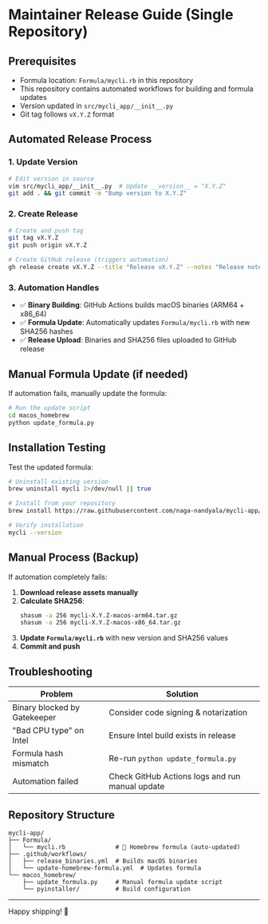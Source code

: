 # Maintainer Release Guide (Single Repository)

## Prerequisites

* Formula location: `Formula/mycli.rb` in this repository
* This repository contains automated workflows for building and formula updates
* Version updated in `src/mycli_app/__init__.py`
* Git tag follows `vX.Y.Z` format

## Automated Release Process

### 1. Update Version
```bash
# Edit version in source
vim src/mycli_app/__init__.py  # Update __version__ = "X.Y.Z"
git add . && git commit -m "Bump version to X.Y.Z"
```

### 2. Create Release
```bash
# Create and push tag
git tag vX.Y.Z
git push origin vX.Y.Z

# Create GitHub release (triggers automation)
gh release create vX.Y.Z --title "Release vX.Y.Z" --notes "Release notes here"
```

### 3. Automation Handles
- ✅ **Binary Building**: GitHub Actions builds macOS binaries (ARM64 + x86_64)
- ✅ **Formula Update**: Automatically updates `Formula/mycli.rb` with new SHA256 hashes
- ✅ **Release Upload**: Binaries and SHA256 files uploaded to GitHub release

## Manual Formula Update (if needed)

If automation fails, manually update the formula:

```bash
# Run the update script
cd macos_homebrew
python update_formula.py
```

## Installation Testing

Test the updated formula:

```bash
# Uninstall existing version
brew uninstall mycli 2>/dev/null || true

# Install from your repository
brew install https://raw.githubusercontent.com/naga-nandyala/mycli-app/main/Formula/mycli.rb

# Verify installation
mycli --version
```

## Manual Process (Backup)

If automation completely fails:

1. **Download release assets manually**
2. **Calculate SHA256**:
   ```bash
   shasum -a 256 mycli-X.Y.Z-macos-arm64.tar.gz
   shasum -a 256 mycli-X.Y.Z-macos-x86_64.tar.gz
   ```
3. **Update `Formula/mycli.rb`** with new version and SHA256 values
4. **Commit and push**

## Troubleshooting

| Problem | Solution |
|---------|----------|
| Binary blocked by Gatekeeper | Consider code signing & notarization |
| "Bad CPU type" on Intel | Ensure Intel build exists in release |
| Formula hash mismatch | Re-run `python update_formula.py` |
| Automation failed | Check GitHub Actions logs and run manual update |

## Repository Structure

```text
mycli-app/
├── Formula/
│   └── mycli.rb              # 🍺 Homebrew formula (auto-updated)
├── .github/workflows/
│   ├── release_binaries.yml  # Builds macOS binaries
│   └── update-homebrew-formula.yml  # Updates formula
└── macos_homebrew/
    ├── update_formula.py     # Manual formula update script
    └── pyinstaller/          # Build configuration
```

---

Happy shipping! 🚀
